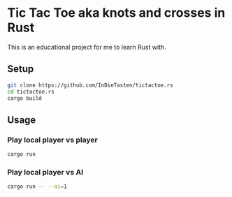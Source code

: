 Tic Tac Toe aka knots and crosses in Rust
=========================================

This is an educational project for me to learn Rust with.

Setup
-----

```bash
git clone https://github.com/InDieTasten/tictactoe.rs
cd tictactoe.rs
cargo build
```

Usage
-----

### Play local player vs player
```bash
cargo run
```

### Play local player vs AI
```bash
cargo run -- --ai=1
```
